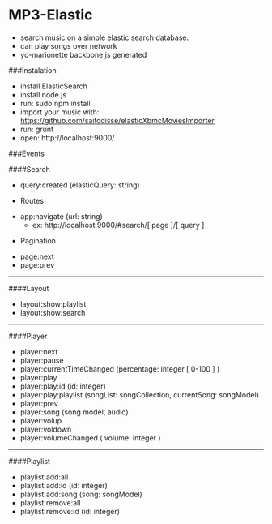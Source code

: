 MP3-Elastic
===========
- search music on a simple elastic search database.
- can play songs over network
- yo-marionette backbone.js generated

###Instalation
  * install ElasticSearch
  * install node.js
  * run: sudo npm install
  * import your music with: https://github.com/saitodisse/elasticXbmcMoviesImporter
  * run: grunt
  * open: http://localhost:9000/

###Events

####Search
  * query:created (elasticQuery: string)
  - Routes
   * app:navigate (url: string)
      * ex: http://localhost:9000/#search/[ page ]/[ query ]
  - Pagination
   * page:next
   * page:prev

----------

####Layout
  * layout:show:playlist
  * layout:show:search

----------

####Player
  * player:next
  * player:pause
  * player:currentTimeChanged (percentage: integer [ 0-100 ] )
  * player:play
  * player:play:id (id: integer)
  * player:play:playlist (songList: songCollection, currentSong: songModel)
  * player:prev
  * player:song (song model, audio)
  * player:volup
  * player:voldown
  * player:volumeChanged ( volume: integer )

----------

####Playlist
  * playlist:add:all
  * playlist:add:id (id: integer)
  * playlist:add:song (song: songModel)
  * playlist:remove:all
  * playlist:remove:id (id: integer)
